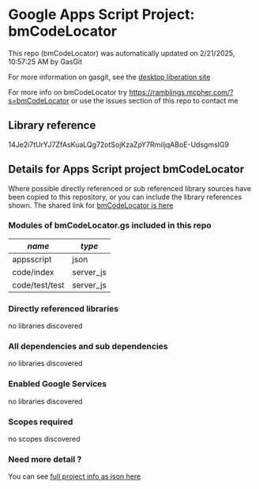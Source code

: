 # Google Apps Script Project: bmCodeLocator
This repo (bmCodeLocator) was automatically updated on 2/21/2025, 10:57:25 AM by GasGit

For more information on gasgit, see the [desktop liberation site](https://ramblings.mcpher.com/drive-sdk-and-github/migrategasgit/ "desktop liberation")

For more info on bmCodeLocator try https://ramblings.mcpher.com/?s=bmCodeLocator or use the issues section of this repo to contact me
## Library reference
14Je2i7tUrYJ7ZfAsKuaLQg72otSojKzaZpY7RmiIjqABoE-UdsgmslG9


## Details for Apps Script project bmCodeLocator
Where possible directly referenced or sub referenced library sources have been copied to this repository, or you can include the library references shown. 
The shared link for [bmCodeLocator is here](https://script.google.com/d/14Je2i7tUrYJ7ZfAsKuaLQg72otSojKzaZpY7RmiIjqABoE-UdsgmslG9/edit?usp=sharing "open in the GAS IDE")

### Modules of bmCodeLocator.gs included in this repo
*name*|*type*
--- | --- 
appsscript| json
code/index| server_js
code/test/test| server_js
### Directly referenced libraries
no libraries discovered
### All dependencies and sub dependencies
no libraries discovered
### Enabled Google Services
no libraries discovered
### Scopes required
no scopes discovered
### Need more detail ?
You can see [full project info as json here](info.json)
